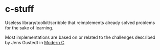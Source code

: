 # c-stuff

Useless library/toolkit/scribble that reimplements already solved problems for the sake of learning.

Most implementations are based on or related to the challenges described by Jens Gustedt in [Modern C](https://gustedt.gitlabpages.inria.fr/modern-c/).
